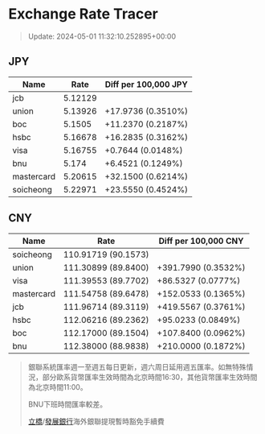 # Exchange Rate Tracer

> Update: 2024-05-01 11:32:10.252895+00:00

## JPY

| Name       |    Rate | Diff per 100,000 JPY   |
|------------|---------|------------------------|
| jcb        | 5.12129 |                        |
| union      | 5.13926 | +17.9736 (0.3510%)     |
| boc        | 5.1505  | +11.2370 (0.2187%)     |
| hsbc       | 5.16678 | +16.2835 (0.3162%)     |
| visa       | 5.16755 | +0.7644 (0.0148%)      |
| bnu        | 5.174   | +6.4521 (0.1249%)      |
| mastercard | 5.20615 | +32.1500 (0.6214%)     |
| soicheong  | 5.22971 | +23.5550 (0.4524%)     |

## CNY

| Name       | Rate                | Diff per 100,000 CNY   |
|------------|---------------------|------------------------|
| soicheong  | 110.91719	(90.1573) |                        |
| union      | 111.30899	(89.8400) | +391.7990 (0.3532%)    |
| visa       | 111.39553	(89.7702) | +86.5327 (0.0777%)     |
| mastercard | 111.54758	(89.6478) | +152.0533 (0.1365%)    |
| jcb        | 111.96714	(89.3119) | +419.5567 (0.3761%)    |
| hsbc       | 112.06216	(89.2362) | +95.0233 (0.0849%)     |
| boc        | 112.17000	(89.1504) | +107.8400 (0.0962%)    |
| bnu        | 112.38000	(88.9838) | +210.0000 (0.1872%)    |


> 銀聯系統匯率週一至週五每日更新，週六周日延用週五匯率。如無特殊情況，部分歐系貨幣匯率生效時間為北京時間16:30，其他貨幣匯率生效時間為北京時間11:00。
>
> BNU下班時間匯率較差。
>
> [立橋](https://www.wlbank.com.mo/uploads/ueditor/file/20181211/1544536513900230.pdf)/[發展銀行](https://www.mdb.com.mo/Service_Charges_20230728.pdf)海外銀聯提現暫時豁免手續費

